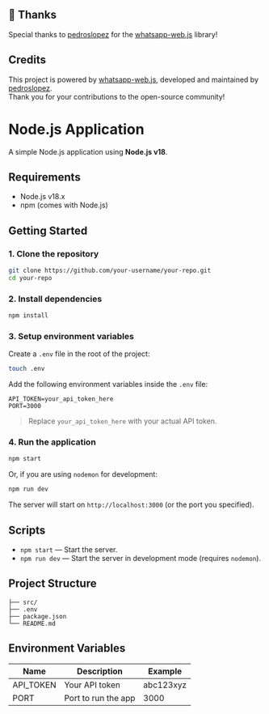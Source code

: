 ## 🙏 Thanks

Special thanks to [pedroslopez](https://github.com/pedroslopez) for the [whatsapp-web.js](https://github.com/pedroslopez/whatsapp-web.js) library!

## Credits

This project is powered by [whatsapp-web.js](https://github.com/pedroslopez/whatsapp-web.js), developed and maintained by [pedroslopez](https://github.com/pedroslopez).  
Thank you for your contributions to the open-source community!


# Node.js Application

A simple Node.js application using **Node.js v18**.

## Requirements

- Node.js v18.x
- npm (comes with Node.js)

## Getting Started

### 1. Clone the repository

```bash
git clone https://github.com/your-username/your-repo.git
cd your-repo
```

### 2. Install dependencies

```bash
npm install
```

### 3. Setup environment variables

Create a `.env` file in the root of the project:

```bash
touch .env
```

Add the following environment variables inside the `.env` file:

```
API_TOKEN=your_api_token_here
PORT=3000
```

> Replace `your_api_token_here` with your actual API token.

### 4. Run the application

```bash
npm start
```

Or, if you are using `nodemon` for development:

```bash
npm run dev
```

The server will start on `http://localhost:3000` (or the port you specified).

## Scripts

- `npm start` — Start the server.
- `npm run dev` — Start the server in development mode (requires `nodemon`).

## Project Structure

```
├── src/
├── .env
├── package.json
└── README.md
```

## Environment Variables

| Name       | Description          | Example        |
|------------|----------------------|----------------|
| API_TOKEN  | Your API token       | abc123xyz      |
| PORT       | Port to run the app  | 3000           |
